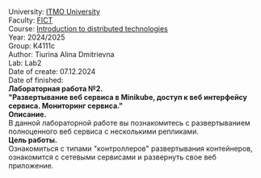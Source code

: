 University: [ITMO University](https://itmo.ru/ru/)  
Faculty: [FICT](https://fict.itmo.ru)  
Course: [Introduction to distributed technologies](https://github.com/itmo-ict-faculty/introduction-to-distributed-technologies)  
Year: 2024/2025  
Group: K4111c  
Author: Tiurina Alina Dmitrievna  
Lab: Lab2  
Date of create: 07.12.2024  
Date of finished:   
**Лабораторная работа №2.**   
**"Развертывание веб сервиса в Minikube, доступ к веб интерфейсу сервиса. Мониторинг сервиса."**  
**Описание.**  
В данной лабораторной работе вы познакомитесь с развертыванием полноценного веб сервиса с несколькими репликами.  
**Цель работы.**  
Ознакомиться с типами "контроллеров" развертывания контейнеров, ознакомится с сетевыми сервисами и развернуть свое веб приложение.  
